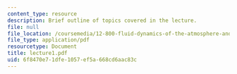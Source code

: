 ```yaml
---
content_type: resource
description: Brief outline of topics covered in the lecture.
file: null
file_location: /coursemedia/12-800-fluid-dynamics-of-the-atmosphere-and-ocean-fall-2004/6f8470e71dfe1057ef5a668cd6aac83c_lecture1.pdf
file_type: application/pdf
resourcetype: Document
title: lecture1.pdf
uid: 6f8470e7-1dfe-1057-ef5a-668cd6aac83c
---
```

